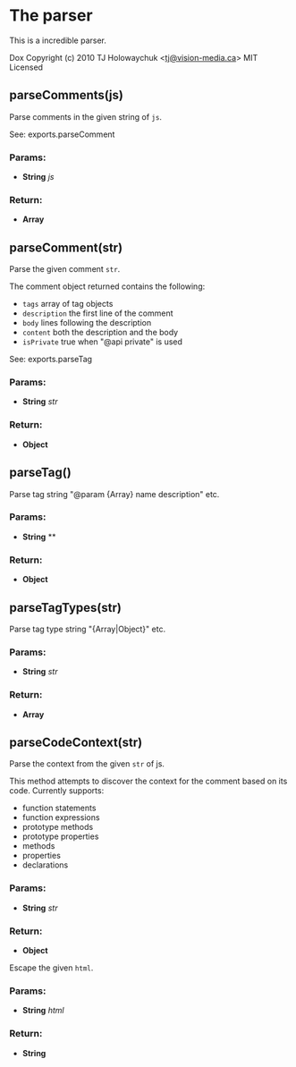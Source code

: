 

<!-- Start test/fixtures/dox-parser.coffee -->

# The parser

This is a incredible parser.

Dox
Copyright (c) 2010 TJ Holowaychuk &lt;tj@vision-media.ca&gt;
MIT Licensed

## parseComments(js)

Parse comments in the given string of `js`.

See: exports.parseComment

### Params: 

* **String** *js* 

### Return:

* **Array** 

## parseComment(str)

Parse the given comment `str`.

 The comment object returned contains the following:

 - `tags`  array of tag objects
 - `description` the first line of the comment
 - `body` lines following the description
 - `content` both the description and the body
 - `isPrivate` true when &quot;@api private&quot; is used

See: exports.parseTag

### Params: 

* **String** *str* 

### Return:

* **Object** 

## parseTag()

Parse tag string &quot;@param {Array} name description&quot; etc.

### Params: 

* **String** ** 

### Return:

* **Object** 

## parseTagTypes(str)

Parse tag type string &quot;{Array|Object}&quot; etc.

### Params: 

* **String** *str* 

### Return:

* **Array** 

## parseCodeContext(str)

Parse the context from the given `str` of js.

This method attempts to discover the context
for the comment based on its code. Currently
supports:

  - function statements
  - function expressions
  - prototype methods
  - prototype properties
  - methods
  - properties
  - declarations

### Params: 

* **String** *str* 

### Return:

* **Object** 

Escape the given `html`.

### Params: 

* **String** *html* 

### Return:

* **String** 

<!-- End test/fixtures/dox-parser.coffee -->

